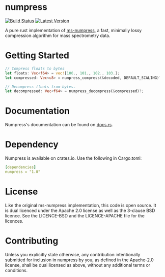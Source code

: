 numpress
========

[![Build Status](https://api.travis-ci.org/Alexhuszagh/numpress.svg?branch=master)](https://travis-ci.org/Alexhuszagh/numpress)
[![Latest Version](https://img.shields.io/crates/v/numpress.svg)](https://crates.io/crates/numpress)

A pure rust implementation of [ms-numpress](https://github.com/ms-numpress/ms-numpress), a fast, minimally lossy compression algorithm for mass spectrometry data.

# Getting Started

```rust
// Compress floats to bytes
let floats: Vec<f64> = vec![100., 101., 102., 103.];
let compressed: Vec<u8> = numpress_compress(&decoded, DEFAULT_SCALING)?;

// Decompress floats from bytes.
let decompressed: Vec<f64> = numpress_decompress(&compressed)?;
```

# Documentation

Numpress's documentation can be found on [docs.rs](https://docs.rs/numpress).

# Dependency

Numpress is available on crates.io. Use the following in Cargo.toml:

```yaml
[dependencies]
numpress = "1.0"
```

# License

Like the original ms-numpress implementation, this code is open source. It is dual licenced under the Apache 2.0 license as well as the 3-clause BSD licence. See the LICENCE-BSD and the LICENCE-APACHE file for the licences.

# Contributing

Unless you explicitly state otherwise, any contribution intentionally submitted for inclusion in numpress by you, as defined in the Apache-2.0 license, shall be dual licensed as above, without any additional terms or conditions.
